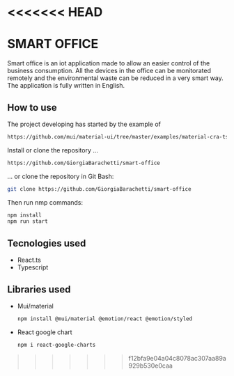 <<<<<<< HEAD
=======
#  SMART OFFICE
Smart office is an iot application made to allow an easier control of the business consumption.
All the devices in the office can be monitorated remotely and the environmental waste can be reduced in a very smart way.
The application is fully written in English.

## How to use
The project developing has started by the example of
```sh
https://github.com/mui/material-ui/tree/master/examples/material-cra-ts
```

Install or clone the repository ...
```sh
https://github.com/GiorgiaBarachetti/smart-office
```
... or clone the repository in Git Bash:
```sh
git clone https://github.com/GiorgiaBarachetti/smart-office
```

Then run nmp commands:
```sh
npm install
npm run start
```

## Tecnologies used
* React.ts
* Typescript

## Libraries used
* Mui/material
  ```sh
  npm install @mui/material @emotion/react @emotion/styled
  ```
* React google chart
  ```sh
  npm i react-google-charts
  ```
  

  
>>>>>>> f12bfa9e04a04c8078ac307aa89a929b530e0caa
